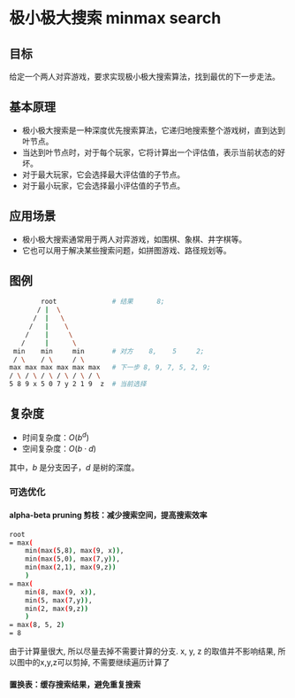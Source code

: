 # 极小极大搜索 minmax search

## 目标

给定一个两人对弈游戏，要求实现极小极大搜索算法，找到最优的下一步走法。

## 基本原理

- 极小极大搜索是一种深度优先搜索算法，它递归地搜索整个游戏树，直到达到叶节点。
- 当达到叶节点时，对于每个玩家，它将计算出一个评估值，表示当前状态的好坏。
- 对于最大玩家，它会选择最大评估值的子节点。
- 对于最小玩家，它会选择最小评估值的子节点。

## 应用场景

- 极小极大搜索通常用于两人对弈游戏，如围棋、象棋、井字棋等。
- 它也可以用于解决某些搜索问题，如拼图游戏、路径规划等。

## 图例

```bash
        root              # 结果      8;
       / |  \
      /  |   \
     /   |    \
    /    |     \
   /     |      \
 min    min     min       # 对方    8,    5     2; 
 / \    / \     / \
max max max max max max   # 下一步 8, 9, 7, 5, 2, 9; 
/ \ / \ / \ / \ / \ / \
5 8 9 x 5 0 7 y 2 1 9  z  # 当前选择
```

## 复杂度

- 时间复杂度：$O(b^d)$
- 空间复杂度：$O(b \cdot d)$

其中，$b$ 是分支因子，$d$ 是树的深度。

### 可选优化

#### alpha-beta pruning 剪枝：减少搜索空间，提高搜索效率

```bash
root
= max(  
    min(max(5,8), max(9, x)),
    min(max(5,0), max(7,y)),
    min(max(2,1), max(9,z))
    )
= max(
    min(8, max(9, x)),
    min(5, max(7,y)),
    min(2, max(9,z))
    )
= max(8, 5, 2)
= 8
```

由于计算量很大, 所以尽量去掉不需要计算的分支.
x, y, z 的取值并不影响结果, 所以图中的x,y,z可以剪掉, 不需要继续遍历计算了

#### 置换表：缓存搜索结果，避免重复搜索